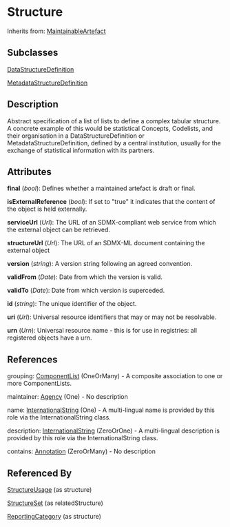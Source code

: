 
# Structure

Inherits from: [MaintainableArtefact](MaintainableArtefact.md)

## Subclasses

[DataStructureDefinition](../DataStructureDefinitions/DataStructureDefinition.md)

[MetadataStructureDefinition](../MetadataStructureDefinitions/MetadataStructureDefinition.md)



## Description

Abstract specification of a list of lists to define a complex tabular structure. A concrete example of this would be statistical Concepts, Codelists, and their organisation in a DataStructureDefinition or MetadataStructureDefinition, defined by a central institution, usually for the exchange of statistical information with its partners.


## Attributes

**final** (*bool*): Defines whether a maintained artefact is draft or final.

**isExternalReference** (*bool*): If set to "true" it indicates that the content of the object is held externally.

**serviceUrl** (*Url*): The URL of an SDMX-compliant web service from which the external object can be retrieved.

**structureUrl** (*Url*): The URL of an SDMX-ML document containing the external object

**version** (*string*): A version string following an agreed convention.

**validFrom** (*Date*): Date from which the version is valid.

**validTo** (*Date*): Date from which version is superceded.

**id** (*string*): The unique identifier of the object.

**uri** (*Url*): Universal resource identifiers that may or may not be resolvable.

**urn** (*Urn*): Universal resource name - this is for use in registries: all registered objects have a urn.



## References

grouping: [ComponentList](ComponentList.md) (OneOrMany) - A composite association to one or more ComponentLists.

maintainer: [Agency](../OrganisationSchemes/Agency.md) (One) - No description

name: [InternationalString](InternationalString.md) (One) - A multi-lingual name is provided by this role via the InternationalString class.

description: [InternationalString](InternationalString.md) (ZeroOrOne) - A multi-lingual description is provided by this role via the InternationalString class.

contains: [Annotation](Annotation.md) (ZeroOrMany) - No description



## Referenced By

[StructureUsage](StructureUsage.md) (as structure)

[StructureSet](../StructureMaps/StructureSet.md) (as relatedStructure)

[ReportingCategory](../ReportingTaxonomies/ReportingCategory.md) (as structure)


